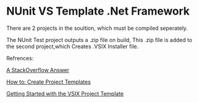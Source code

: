 # NUnit VS Template .Net Framework
There are 2 projects in the soultion, which must be compiled seperately.

The NUnit Test project outputs a .zip file on build,
This .zip file is added to the second project,which Creates .VSIX Installer file.

Refrences:

<a href="https://stackoverflow.com/a/31681371/1935499">A StackOverflow Answer</a>

<a href="https://learn.microsoft.com/en-us/previous-versions/visualstudio/visual-studio-2015/ide/how-to-create-project-templates?view=vs-2015&redirectedfrom=MSDN">How to: Create Project Templates</a>

<a href="https://learn.microsoft.com/en-us/previous-versions/visualstudio/visual-studio-2015/extensibility/getting-started-with-the-vsix-project-template?view=vs-2015">Getting Started with the VSIX Project Template</a>
